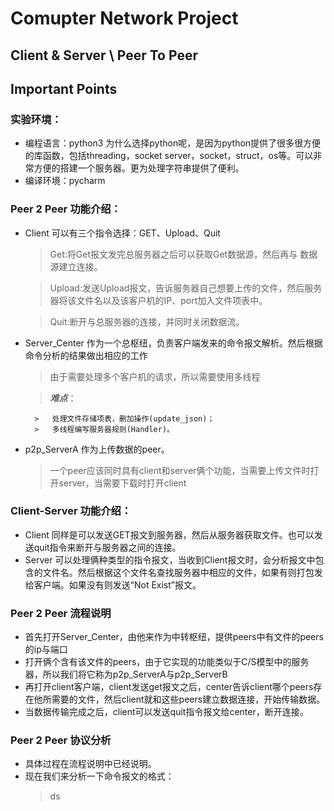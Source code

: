 # Comupter Network Project
Client & Server \\ Peer To Peer
-----------
## Important Points
###		实验环境：
-	编程语言：python3
	为什么选择python呢，是因为python提供了很多很方便的库函数，包括threading，socket
server，socket，struct，os等。可以非常方便的搭建一个服务器。更为处理字符串提供了便利。
-	编译环境：pycharm
###	Peer 2 Peer 功能介绍：
- Client 可以有三个指令选择：GET、Upload、Quit
	>	Get:将Get报文发完总服务器之后可以获取Get数据源，然后再与		数据源建立连接。
	
	>	Upload:发送Upload报文，告诉服务器自己想要上传的文件，然后服务器将该文件名以及该客户机的IP、port加入文件项表中。
	
	>	Quit:断开与总服务器的连接，并同时关闭数据流。
	
- Server_Center 作为一个总枢纽，负责客户端发来的命令报文解析。然后根据命令分析的结果做出相应的工作
	>	由于需要处理多个客户机的请求，所以需要使用多线程
	
	>	_**难点**_：
	
		>	处理文件存储项表，删加操作(update_json)；
		>	多线程编写服务器规则(Handler)。
- p2p_ServerA 作为上传数据的peer。
	>  一个peer应该同时具有client和server俩个功能，当需要上传文件时打开server，当需要下载时打开client

###	 Client-Server 功能介绍：
- Client	同样是可以发送GET报文到服务器，然后从服务器获取文件。也可以发送quit指令来断开与服务器之间的连接。
- Server	可以处理俩种类型的指令报文，当收到Client报文时，会分析报文中包含的文件名。然后根据这个文件名查找服务器中相应的文件，如果有则打包发给客户端。如果没有则发送“Not Exist”报文。

###		Peer 2 Peer 流程说明
-	首先打开Server_Center，由他来作为中转枢纽，提供peers中有文件的peers的ip与端口
- 	打开俩个含有该文件的peers，由于它实现的功能类似于C/S模型中的服务器，所以我们将它称为p2p_ServerA与p2p_ServerB
-  再打开client客户端，client发送get报文之后，center告诉client哪个peers存在他所需要的文件，然后client就和这些peers建立数据连接，开始传输数据。
-  当数据传输完成之后，client可以发送quit指令报文给center，断开连接。
###		Peer 2 Peer 协议分析
-	具体过程在流程说明中已经说明。
- 	现在我们来分析一下命令报文的格式：
	>	ds